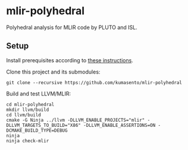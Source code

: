 # mlir-polyhedral

Polyhedral analysis for MLIR code by PLUTO and ISL.

## Setup

Install prerequisites according to [these instructions](https://mlir.llvm.org/getting_started/).

Clone this project and its submodules:

```
git clone --recursive https://github.com/kumasento/mlir-polyhedral
```

Build and test LLVM/MLIR:

```
cd mlir-polyhedral
mkdir llvm/build
cd llvm/build
cmake -G Ninja ../llvm -DLLVM_ENABLE_PROJECTS="mlir" -DLLVM_TARGETS_TO_BUILD="X86" -DLLVM_ENABLE_ASSERTIONS=ON -DCMAKE_BUILD_TYPE=DEBUG
ninja
ninja check-mlir
```
